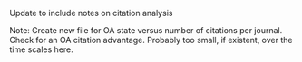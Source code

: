 Update to include notes on citation analysis

Note: Create new file for OA state versus number of citations per journal. Check for an OA citation advantage. Probably too small, if existent, over the time scales here. 